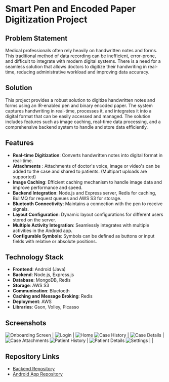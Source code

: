 # Smart Pen and Encoded Paper Digitization Project

## Problem Statement

Medical professionals often rely heavily on handwritten notes and forms. This traditional method of data recording can be inefficient, error-prone, and difficult to integrate with modern digital systems. There is a need for a seamless solution that allows doctors to digitize their handwriting in real-time, reducing administrative workload and improving data accuracy.

## Solution

This project provides a robust solution to digitize handwritten notes and forms using an IR-enabled pen and binary encoded paper. The system captures handwriting in real-time, processes it, and integrates it into a digital format that can be easily accessed and managed. The solution includes features such as image caching, real-time data processing, and a comprehensive backend system to handle and store data efficiently.

## Features

- **Real-time Digitization**: Converts handwritten notes into digital format in real-time.
- **Attachments** : Attachments of doctor's voice, image or video's can be added to the case and shared to patients. (Multipart uploads are supported)
- **Image Caching**: Efficient caching mechanism to handle image data and improve performance and speed.
- **Backend Integration**: Node.js and Express server, Redis for caching, BullMQ for request queues and AWS S3 for storage.
- **Bluetooth Connectivity**: Maintains a connection with the pen to receive signals.
- **Layout Configuration**: Dynamic layout configurations for different users stored on the server.
- **Multiple Activity Integration**: Seamlessly integrates with multiple activities in the Android app.
- **Configurable Symbols**: Symbols can be defined as buttons or input fields with relative or absolute positions.

## Technology Stack

- **Frontend**: Android (Java)
- **Backend**: Node.js, Express.js
- **Database**: MongoDB, Redis
- **Storage**: AWS S3
- **Communication**: Bluetooth
- **Caching and Message Broking**: Redis
- **Deployment**: AWS
- **Libraries**: Gson, Volley, Picasso

## Screenshots

![Onboarding Screen](images/onboard.jpeg) | ![Login](images/login.jpeg) | ![Home](images/home.jpeg)
![Case History](images/case_history.jpeg) | ![Case Details](images/case_details.jpeg) | ![Case Attachments](images/case_attachments.jpeg)
![Patient History](images/patient_history.jpeg) | ![Patient Details](images/patient_details.jpeg)
![Settings](images/settings.jpeg) | |

## Repository Links

- [Backend Repository](https://github.com/AdityaRajputRana/MedicalAppBackend)
- [Android App Repository](https://github.com/AdityaRajputRana/Medical-App-Admin)
